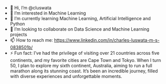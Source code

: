- 👋 Hi, I’m @cluswata
- 👀 I’m interested in Machine Learning
- 🌱 I’m currently learning Machine Learning, Artificial Intelligence and Python
- 💞️ I’m looking to collaborate on Data Science and Machine Learning projects
- 📫 How to reach me: https://www.linkedin.com/in/charles-luswata-m-s-0838501b/
- ⚡ Fun fact: I’ve had the privilege of visiting over 21 countries across five continents, and my favorite cities are Cape Town and Tokyo. When I turn 50, I plan to explore my sixth continent, Australia, aiming to run a full marathon along its stunning coast. It’s been an incredible journey, filled with diverse experiences and unforgettable moments.

<!---
cluswata/cluswata is a ✨ special ✨ repository because its `README.md` (this file) appears on your GitHub profile.
You can click the Preview link to take a look at your changes.
--->
